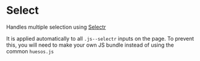 # Select

Handles multiple selection using [Selectr](https://github.com/Mobius1/Selectr)

It is applied automatically to all `.js--selectr` inputs on the page. To prevent this, you will need to make your own JS bundle instead of using the common `huesos.js`